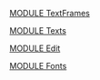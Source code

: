 [MODULE TextFrames](https://github.com/io-core/nam/snam)

[MODULE Texts](https://github.com/io-core/nam/snam)

[MODULE Edit](https://github.com/io-core/nam/snam)

[MODULE Fonts](https://github.com/io-core/nam/snam)

